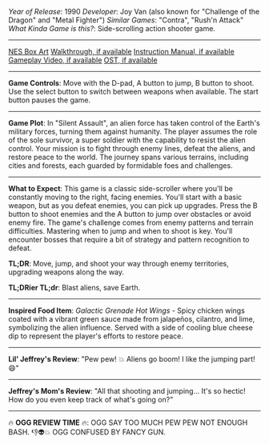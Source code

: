 *Year of Release*: 1990
*Developer*: Joy Van (also known for "Challenge of the Dragon" and "Metal Fighter")
*Similar Games*: "Contra", "Rush'n Attack"
*What Kinda Game is this?*: Side-scrolling action shooter game.

---
[NES Box Art](https://www.google.com/search?tbm=isch&q=NES+Box+Art+Silent+Assault) 
[Walkthrough, if available](https://www.google.com/search?q=Walkthrough+NES+Silent+Assault)
[Instruction Manual, if available](https://www.google.com/search?q=NES+Instruction+Manual+Silent+Assault)
[Gameplay Video, if available](https://www.youtube.com/results?search_query=gameplay+NES+Silent+Assault) 
[OST, if available](https://www.youtube.com/results?search_query=gameplay+NES+Silent+Assault+OST)

- - -
**Game Controls**:
Move with the D-pad, A button to jump, B button to shoot. Use the select button to switch between weapons when available. The start button pauses the game.

- - -
**Game Plot**:
In "Silent Assault", an alien force has taken control of the Earth's military forces, turning them against humanity. The player assumes the role of the sole survivor, a super soldier with the capability to resist the alien control. Your mission is to fight through enemy lines, defeat the aliens, and restore peace to the world. The journey spans various terrains, including cities and forests, each guarded by formidable foes and challenges.

- - -
**What to Expect**:
This game is a classic side-scroller where you'll be constantly moving to the right, facing enemies. You'll start with a basic weapon, but as you defeat enemies, you can pick up upgrades. Press the B button to shoot enemies and the A button to jump over obstacles or avoid enemy fire. The game's challenge comes from enemy patterns and terrain difficulties. Mastering when to jump and when to shoot is key. You'll encounter bosses that require a bit of strategy and pattern recognition to defeat.

**TL;DR**: Move, jump, and shoot your way through enemy territories, upgrading weapons along the way.

**TL;DRier TL;dr**: Blast aliens, save Earth.

---
**Inspired Food Item**: *Galactic Grenade Hot Wings* - Spicy chicken wings coated with a vibrant green sauce made from jalapeños, cilantro, and lime, symbolizing the alien influence. Served with a side of cooling blue cheese dip to represent the player's efforts to restore peace.

---
**Lil' Jeffrey's Review**: "Pew pew! 💥 Aliens go boom! I like the jumping part! 😄"

---
**Jeffrey's Mom's Review**: "All that shooting and jumping... It's so hectic! How do you even keep track of what's going on?"

---
🔥 **OGG REVIEW TIME** 🔥: OGG SAY TOO MUCH PEW PEW NOT ENOUGH BASH. 👎👽💥 OGG CONFUSED BY FANCY GUN.